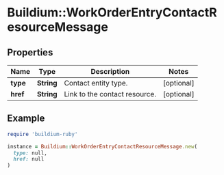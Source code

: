 # Buildium::WorkOrderEntryContactResourceMessage

## Properties

| Name | Type | Description | Notes |
| ---- | ---- | ----------- | ----- |
| **type** | **String** | Contact entity type. | [optional] |
| **href** | **String** | Link to the contact resource. | [optional] |

## Example

```ruby
require 'buildium-ruby'

instance = Buildium::WorkOrderEntryContactResourceMessage.new(
  type: null,
  href: null
)
```

